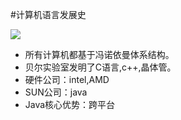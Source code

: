 #计算机语言发展史

![](/assets/QQ截图20170304204637.png)

- 所有计算机都基于冯诺依曼体系结构。
- 贝尔实验室发明了C语言,c++,晶体管。
- 硬件公司：intel,AMD
- SUN公司：java
- Java核心优势：跨平台